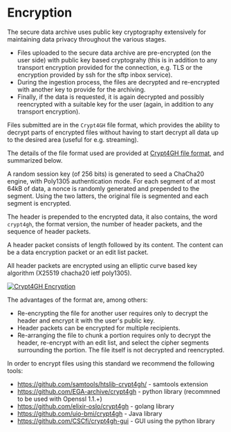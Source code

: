 Encryption
==========

The secure data archive uses public key cryptography extensively for
maintaining data privacy throughout the various stages.

-   Files uploaded to the secure data archive are pre-encrypted (on the
    user side) with public key based cryptograhy (this is in addition to
    any transport encryption provided for the connection, e.g. TLS or
    the encryption provided by ssh for the sftp inbox service).
-   During the ingestion process, the files are decrypted and
    re-encrypted with another key to provide for the archiving.
-   Finally, if the data is requested, it is again decrypted and
    possibly reencrypted with a suitable key for the user (again, in
    addition to any transport encryption).

Files submitted are in the `Crypt4GH` file format, which provides the
ability to decrypt parts of encrypted files without having to start
decrypt all data up to the desired area (useful for e.g. streaming).

The details of the file format used are provided at
[Crypt4GH file format](http://samtools.github.io/hts-specs/crypt4gh.pdf), and summarized below.

A random session key (of 256 bits) is generated to seed a ChaCha20
engine, with Poly1305 authentication mode. For each segment of at most
64kB of data, a nonce is randomly generated and prepended to the
segment. Using the two latters, the original file is segmented and each
segment is encrypted.

The header is prepended to the encrypted data, it also contains, the
word `crypt4gh`, the format version, the number of header packets, and
the sequence of header packets.

A header packet consists of length followed by its content. The content
can be a data encryption packet or an edit list packet.

All header packets are encrypted using an elliptic curve based key
algorithm (X25519 chacha20 ietf poly1305).

[![Crypt4GH Encryption](/static/crypt4gh_structure.png)](http://samtools.github.io/hts-specs/crypt4gh.pdf)

The advantages of the format are, among others:

-   Re-encrypting the file for another user requires only to decrypt the
    header and encrypt it with the user's public key.
-   Header packets can be encrypted for multiple recipients.
-   Re-arranging the file to chunk a portion requires only to decrypt
    the header, re-encrypt with an edit list, and select the cipher
    segments surrounding the portion. The file itself is not decrypted
    and reencrypted.

In order to encrypt files using this standard we recommend the following
tools:

-   <https://github.com/samtools/htslib-crypt4gh/> - samtools extension
-   <https://github.com/EGA-archive/crypt4gh> - python library
    (recommned to be used with Openssl 1.1.+)
-   <https://github.com/elixir-oslo/crypt4gh> - golang library
-   <https://github.com/uio-bmi/crypt4gh> - Java library
-   <https://github.com/CSCfi/crypt4gh-gui> - GUI using the python
    library
